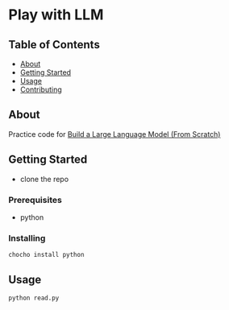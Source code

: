 # Play with LLM

## Table of Contents

- [About](#about)
- [Getting Started](#getting_started)
- [Usage](#usage)
- [Contributing](../CONTRIBUTING.md)

## About <a name = "about"></a>

Practice code for <a href="https://www.oreilly.com/library/view/build-a-large/9781633437166/">
Build a Large Language Model (From Scratch)</a>

## Getting Started <a name = "getting_started"></a>

- clone the repo

### Prerequisites

- python

### Installing

```
chocho install python
```

## Usage <a name = "usage"></a>

```
python read.py
```
